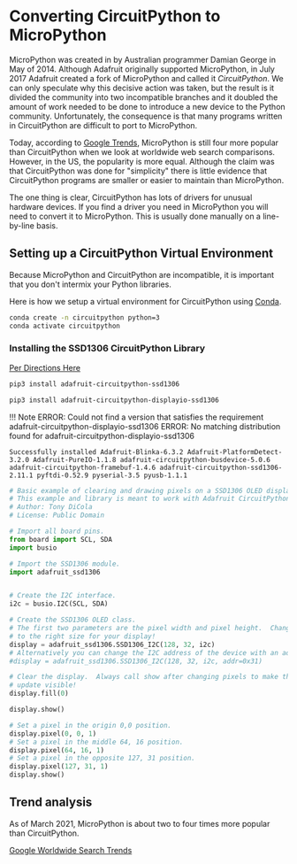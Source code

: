# Converting CircuitPython to MicroPython

MicroPython was created in by Australian programmer Damian George in May of 2014. Although Adafruit originally supported MicroPython, in July 2017 Adafruit created a fork of MicroPython and called it *CircuitPython*.  We can only speculate why this decisive action was taken, but the result is it divided the community into two incompatible branches and it doubled the amount of work needed to be done to introduce a new device to the Python community.  Unfortunately, the consequence is that many programs written in CircuitPython are difficult to port to MicroPython.

Today, according to [Google Trends](https://trends.google.com/trends/explore?date=today%205-y&q=micropython,circuitpython), MicroPython is still four more popular than CircuitPython when we look at worldwide web search comparisons.  However, in the US, the popularity is more equal.  Although the claim was that CircuitPython was done for "simplicity" there is little evidence that CircuitPython programs are smaller or easier to maintain than MicroPython.

The one thing is clear, CircuitPython has lots of drivers for unusual hardware devices.  If you find a driver you need in MicroPython you will need to convert it to MicroPython.  This is usually done manually on a line-by-line basis.

## Setting up a CircuitPython Virtual Environment

Because MicroPython and CircuitPython are incompatible, it is important that you don't intermix your Python libraries.

Here is how we setup a virtual environment for CircuitPython using [Conda](https://docs.conda.io/en/latest/).

```sh
conda create -n circuitpython python=3
conda activate circuitpython
```

### Installing the SSD1306 CircuitPython Library

[Per Directions Here](https://github.com/adafruit/Adafruit_CircuitPython_SSD1306)

```sh
pip3 install adafruit-circuitpython-ssd1306
```

```sh
pip3 install adafruit-circuitpython-displayio-ssd1306
```

!!! Note
    ERROR: Could not find a version that satisfies the requirement adafruit-circuitpython-displayio-ssd1306
    ERROR: No matching distribution found for adafruit-circuitpython-displayio-ssd1306


```
Successfully installed Adafruit-Blinka-6.3.2 Adafruit-PlatformDetect-3.2.0 Adafruit-PureIO-1.1.8 adafruit-circuitpython-busdevice-5.0.6 adafruit-circuitpython-framebuf-1.4.6 adafruit-circuitpython-ssd1306-2.11.1 pyftdi-0.52.9 pyserial-3.5 pyusb-1.1.1
```

```py
# Basic example of clearing and drawing pixels on a SSD1306 OLED display.
# This example and library is meant to work with Adafruit CircuitPython API.
# Author: Tony DiCola
# License: Public Domain

# Import all board pins.
from board import SCL, SDA
import busio

# Import the SSD1306 module.
import adafruit_ssd1306


# Create the I2C interface.
i2c = busio.I2C(SCL, SDA)

# Create the SSD1306 OLED class.
# The first two parameters are the pixel width and pixel height.  Change these
# to the right size for your display!
display = adafruit_ssd1306.SSD1306_I2C(128, 32, i2c)
# Alternatively you can change the I2C address of the device with an addr parameter:
#display = adafruit_ssd1306.SSD1306_I2C(128, 32, i2c, addr=0x31)

# Clear the display.  Always call show after changing pixels to make the display
# update visible!
display.fill(0)

display.show()

# Set a pixel in the origin 0,0 position.
display.pixel(0, 0, 1)
# Set a pixel in the middle 64, 16 position.
display.pixel(64, 16, 1)
# Set a pixel in the opposite 127, 31 position.
display.pixel(127, 31, 1)
display.show()
```

## Trend analysis

As of March 2021, MicroPython is about two to four times more popular than CircuitPython.

[Google Worldwide Search Trends](https://trends.google.com/trends/explore?date=today%205-y&q=micropython,circuitpython)

